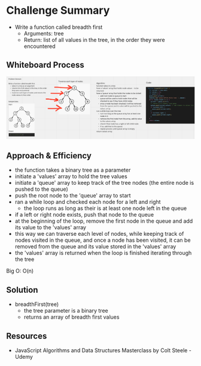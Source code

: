# Challenge Summary

- Write a function called breadth first
  - Arguments: tree
  - Return: list of all values in the tree, in the order they were encountered

## Whiteboard Process

![tree-breadth-first-whiteboard](tree-breadth-first-whiteboard.png)

## Approach & Efficiency
<!-- What approach did you take? Why? What is the Big O space/time for this approach? -->

- the function takes a binary tree as a parameter
- initiate a 'values' array to hold the tree values
- initiate a 'queue' array to keep track of the tree nodes (the entire node is pushed to the queue)
- push the root node to the 'queue' array to start
- ran a while loop and checked each node for a left and right
  - the loop runs as long as their is at least one node left in the queue
- if a left or right node exists, push that node to the queue
- at the beginning of the loop, remove the first node in the queue and add its value to the 'values' array
- this way we can traverse each level of nodes, while keeping track of nodes visited in the queue, and once a node has been visited, it can be removed from the queue and its value stored in the 'values' array
- the 'values' array is returned when the loop is finished iterating through the tree

Big O: O(n)

## Solution
<!-- Show how to run your code, and examples of it in action -->
- breadthFirst(tree)
  - the tree parameter is a binary tree
  - returns an array of breadth first values

## Resources

- JavaScript Algorithms and Data Structures Masterclass by Colt Steele - Udemy
